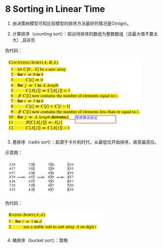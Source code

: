 # 8 Sorting in Linear Time

1. 由决策树模型可知比较模型的排序方法最好的情况是O(nlgn)。

2. 计算排序（counting sort）：假设待排序的数组为整数数组（且最大值不要太大）,且非负

伪代码：

![](images/0801.png)

3. 基排序（radix sort）：起源于卡片机时代，从最低位开始排序，直至最高位。

示意图：

![](images/0802.png)

伪代码：

![](images/0803.png)

4. 桶排序（bucket sort）：暂略
